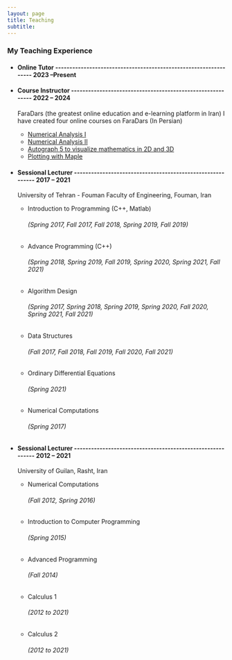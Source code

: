 ```yaml
---
layout: page
title: Teaching
subtitle: 
---
```



### My Teaching Experience

- #### Online Tutor ----------------------------------------------------------------- 2023 –Present
- #### Course Instructor 	----------------------------------------------------------- 2022 – 2024
  FaraDars (the greatest online education and e-learning platform in Iran)
  I have created four online courses on FaraDars (In Persian)
    - [Numerical Analysis I](https://faradars.org/courses/numerical-analysis-part-i-fvmth129)
    - [Numerical Analysis II](https://faradars.org/courses/basics-of-numerical-analysis-second-part-fvmth132)
    - [Autograph 5 to visualize mathematics in 2D and 3D](https://faradars.org/courses/drawing-mathematical-shapes-and-graphs-with-autograph-fvmth331)
    - [Plotting with Maple](https://faradars.org/courses/plotting-2d-and-3d-graphs-in-maple-fvmth333)

- #### Sessional Lecturer ----------------------------------------------------------- 2017 – 2021
  University of Tehran - Fouman Faculty of Engineering, Fouman, Iran
  	- Introduction to Programming (C++, Matlab)  <h6>(_Spring 2017, Fall 2017, Fall 2018, Spring 2019, Fall 2019_)<h6>
  	- Advance Programming (C++)                  <h6>(_Spring 2018, Spring 2019, Fall 2019, Spring 2020, Spring 2021, Fall 2021_)<h6>
  	- Algorithm Design <h6>(_Spring 2017, Spring 2018, Spring 2019, Spring 2020, Fall 2020, Spring 2021, Fall 2021_)<h6>
  	- Data Structures <h6>(_Fall 2017, Fall 2018, Fall 2019, Fall 2020, Fall 2021_)<h6>
  	- Ordinary Differential Equations <h6>(_Spring 2021_)<h6>
  	- Numerical Computations <h6>(_Spring 2017_)<h6>

- #### Sessional Lecturer ----------------------------------------------------------- 2012 – 2021
  University of Guilan, Rasht, Iran
  - Numerical Computations 			          <h6>(_Fall 2012, Spring 2016_)<h6>
  - Introduction to Computer Programming 	      	  <h6>(_Spring 2015_)<h6>
  - Advanced Programming 			          <h6>(_Fall 2014_)<h6>
  - Calculus 1 					        <h6>(_2012 to 2021_)<h6>
  - Calculus 2 					          <h6>(_2012 to 2021_)<h6>
